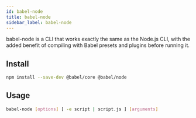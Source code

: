 ```yaml
---
id: babel-node
title: babel-node
sidebar_label: babel-node
---
```


babel-node is a CLI that works exactly the same as the Node.js CLI, with the added benefit of compiling with Babel presets and plugins before running it.

## Install

```sh
npm install --save-dev @babel/core @babel/node
```

## Usage

```sh
babel-node [options] [ -e script | script.js ] [arguments]
```

